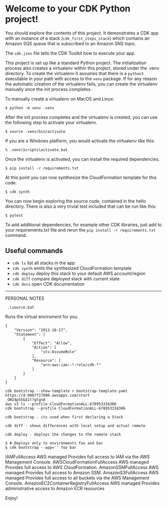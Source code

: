 
# Welcome to your CDK Python project!

You should explore the contents of this project. It demonstrates a CDK app with an instance of a stack (`cdk_first_steps_stack`)
which contains an Amazon SQS queue that is subscribed to an Amazon SNS topic.

The `cdk.json` file tells the CDK Toolkit how to execute your app.

This project is set up like a standard Python project.  The initialization process also creates
a virtualenv within this project, stored under the .venv directory.  To create the virtualenv
it assumes that there is a `python3` executable in your path with access to the `venv` package.
If for any reason the automatic creation of the virtualenv fails, you can create the virtualenv
manually once the init process completes.

To manually create a virtualenv on MacOS and Linux:

```
$ python -m venv .venv
```

After the init process completes and the virtualenv is created, you can use the following
step to activate your virtualenv.

```
$ source .venv/bin/activate
```

If you are a Windows platform, you would activate the virtualenv like this:

```
% .venv\Scripts\activate.bat
```

Once the virtualenv is activated, you can install the required dependencies.

```
$ pip install -r requirements.txt
```

At this point you can now synthesize the CloudFormation template for this code.

```
$ cdk synth
```

You can now begin exploring the source code, contained in the hello directory.
There is also a very trivial test included that can be run like this:

```
$ pytest
```

To add additional dependencies, for example other CDK libraries, just add to
your requirements.txt file and rerun the `pip install -r requirements.txt`
command.

## Useful commands

 * `cdk ls`          list all stacks in the app
 * `cdk synth`       emits the synthesized CloudFormation template
 * `cdk deploy`      deploy this stack to your default AWS account/region
 * `cdk diff`        compare deployed stack with current state
 * `cdk docs`        open CDK documentation

 ---
 PERSONAL NOTES

```
 .\source.bat
```
Runs the virtual enviroment for you.

```
{
    "Version": "2012-10-17",
    "Statement": [
        {
            "Effect": "Allow",
            "Action": [
                "sts:AssumeRole"
            ],
            "Resource": [
                "arn:aws:iam::*:role/cdk-*"
            ]
        }
    ]
}
```

```
cdk bootstrap --show-template > bootstrap-template.yaml
https://d-9067f17090.awsapps.com/start
_GW24pS5&$1t?gtgnA
aws s3 ls --profile CloudFormationALL-678953334306
cdk bootstrap --profile CloudFormationALL-678953334306
```

```
cdk bootstrap - its used when first declaring a Stack

cdk diff - shows differences with local setup and actual remote

cdk deploy - deploys the changes to the remote stack

$ # Deploys only to environments foo and bar
$ cdk bootstrap --app='' foo bar
```

IAMFullAccess	AWS managed	Provides full access to IAM via the AWS Management Console.
AWSCloudFormationFullAccess	AWS managed	Provides full access to AWS CloudFormation.
AmazonSSMFullAccess	AWS managed	Provides full access to Amazon SSM.
AmazonS3FullAccess	AWS managed	Provides full access to all buckets via the AWS Management Console.
AmazonEC2ContainerRegistryFullAccess	AWS managed	Provides administrative access to Amazon ECR resources

Enjoy!
